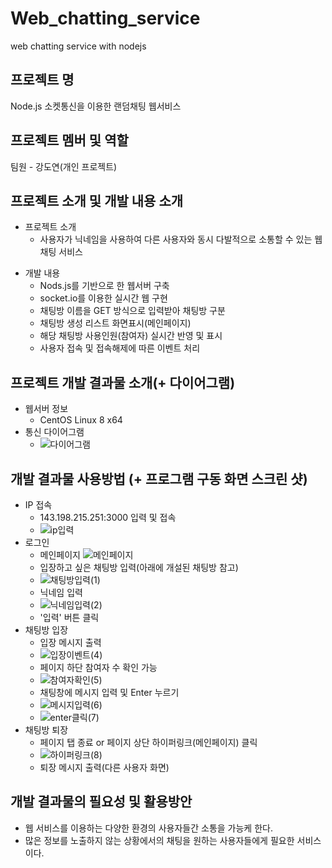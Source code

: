 # Web_chatting_service
web chatting service with nodejs

## 프로젝트 명
Node.js 소켓통신을 이용한 랜덤채팅 웹서비스

## 프로젝트 멤버 및 역할
팀원 - 강도연(개인 프로젝트) 

## 프로젝트 소개 및 개발 내용 소개
+ 프로젝트 소개 
  + 사용자가 닉네임을 사용하여 다른 사용자와 동시 다발적으로 소통할 수 있는 웹 채팅 서비스

* 개발 내용 
  * Nods.js를 기반으로 한 웹서버 구축
  * socket.io를 이용한 실시간 웹 구현
  * 채팅방 이름을 GET 방식으로 입력받아 채팅방 구분
  * 채팅방 생성 리스트 화면표시(메인페이지)
  * 해당 채팅방 사용인원(참여자) 실시간 반영 및 표시
  * 사용자 접속 및 접속해제에 따른 이벤트 처리

## 프로젝트 개발 결과물 소개(+ 다이어그램)
+ 웹서버 정보
  + CentOS Linux 8 x64 
+ 통신 다이어그램
  + ![다이어그램](https://user-images.githubusercontent.com/56114680/144743617-f80f7197-3afa-4f0b-8a8d-af9cae84e4c6.png)
  
  
## 개발 결과물 사용방법 (+ 프로그램 구동 화면 스크린 샷)
+ IP 접속
  + 143.198.215.251:3000 입력 및 접속
  + ![ip입력](https://user-images.githubusercontent.com/56114680/144742499-97838cd8-8f62-453d-b702-4a345038d387.png)
+ 로그인
  + 메인페이지
![메인페이지](https://user-images.githubusercontent.com/56114680/144742525-e4e63fc4-b1aa-4eb4-9176-ebd590c07cba.png) 
  + 입장하고 싶은 채팅방 입력(아래에 개설된 채팅방 참고)
  + ![채팅방입력(1)](https://user-images.githubusercontent.com/56114680/144742530-2a37a4ff-c684-4539-b005-46d7bf955c8c.png)
  + 닉네임 입력 
  + ![닉네임입력(2)](https://user-images.githubusercontent.com/56114680/144742534-ecdb813c-11e5-4af6-bc78-bea5cd650e0f.png)
  + '입력' 버튼 클릭
+ 채팅방 입장
  + 입장 메시지 출력 
  + ![입장이벤트(4)](https://user-images.githubusercontent.com/56114680/144742528-59925580-649e-4e62-a8c9-fe1a4776b0fe.png)
  + 페이지 하단 참여자 수 확인 가능
  + ![참여자확인(5)](https://user-images.githubusercontent.com/56114680/144742529-8f5e9fd8-e9e9-49be-9b6e-9ce3ee78ad2f.png)
  + 채팅창에 메시지 입력 및 Enter 누르기
  + ![메시지입력(6)](https://user-images.githubusercontent.com/56114680/144742537-c508b9af-deb7-4c60-803d-53a9ff678971.png)
  + ![enter클릭(7)](https://user-images.githubusercontent.com/56114680/144742533-1c0d8915-182e-4f85-b197-37b94bf73647.png)
+ 채팅방 퇴장
  + 페이지 탭 종료 or 페이지 상단 하이퍼링크(메인페이지) 클릭
  + ![하이퍼링크(8)](https://user-images.githubusercontent.com/56114680/144742721-49b2a29d-dd51-4b10-b4e0-be976dcbc21e.png)  
  + 퇴장 메시지 출력(다른 사용자 화면)

## 개발 결과물의 필요성 및 활용방안
+ 웹 서비스를 이용하는 다양한 환경의 사용자들간 소통을 가능케 한다. 
+ 많은 정보를 노출하지 않는 상황에서의 채팅을 원하는 사용자들에게 필요한 서비스이다.
